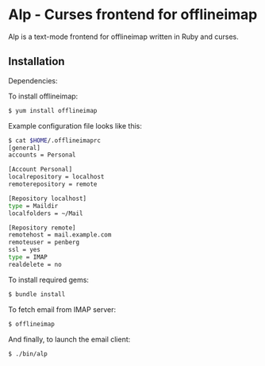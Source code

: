 Alp - Curses frontend for offlineimap
=====================================

Alp is a text-mode frontend for offlineimap written in Ruby and curses.

Installation
------------

Dependencies:

To install offlineimap:

~~~ sh
$ yum install offlineimap
~~~

Example configuration file looks like this:

~~~ sh
$ cat $HOME/.offlineimaprc 
[general]
accounts = Personal

[Account Personal]
localrepository = localhost
remoterepository = remote

[Repository localhost]
type = Maildir
localfolders = ~/Mail

[Repository remote]
remotehost = mail.example.com
remoteuser = penberg
ssl = yes
type = IMAP
realdelete = no
~~~

To install required gems:

~~~ sh
$ bundle install
~~~

To fetch email from IMAP server:

~~~ sh
$ offlineimap
~~~

And finally, to launch the email client:

~~~ sh
$ ./bin/alp
~~~
